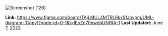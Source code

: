 
![Screenshot (126)](https://github.com/ewong128/underoneroof/assets/93020600/b67a4faf-3f53-4b75-9fc7-09b1b2e87a4d)

**Link:** https://www.figma.com/board/TAjLMUL4MTRL6kxSfJbvpm/UML-diagram-(Copy)?node-id=0-1&t=lEoZn70ewdbUNfRA-1
**Last Updated:** June 7, 2023
